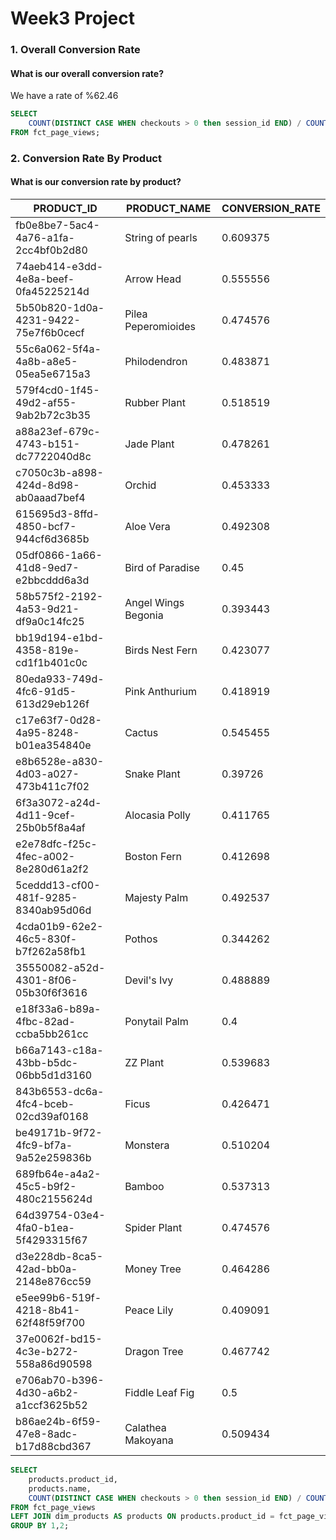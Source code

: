# Week3 Project

### 1. Overall Conversion Rate
#### What is our overall conversion rate?
We have a rate of %62.46
```sql
SELECT 
    COUNT(DISTINCT CASE WHEN checkouts > 0 then session_id END) / COUNT(DISTINCT session_id) AS conversion_rate
FROM fct_page_views;
```

### 2. Conversion Rate By Product
#### What is our conversion rate by product?
| PRODUCT_ID | PRODUCT_NAME | CONVERSION_RATE |
|  --- | --- | --- |
| fb0e8be7-5ac4-4a76-a1fa-2cc4bf0b2d80 | String of pearls | 0.609375 |
| 74aeb414-e3dd-4e8a-beef-0fa45225214d | Arrow Head | 0.555556 |
| 5b50b820-1d0a-4231-9422-75e7f6b0cecf | Pilea Peperomioides | 0.474576 |
| 55c6a062-5f4a-4a8b-a8e5-05ea5e6715a3 | Philodendron | 0.483871 |
| 579f4cd0-1f45-49d2-af55-9ab2b72c3b35 | Rubber Plant | 0.518519 |
| a88a23ef-679c-4743-b151-dc7722040d8c | Jade Plant | 0.478261 |
| c7050c3b-a898-424d-8d98-ab0aaad7bef4 | Orchid | 0.453333 |
| 615695d3-8ffd-4850-bcf7-944cf6d3685b | Aloe Vera | 0.492308 |
| 05df0866-1a66-41d8-9ed7-e2bbcddd6a3d | Bird of Paradise | 0.45 |
| 58b575f2-2192-4a53-9d21-df9a0c14fc25 | Angel Wings Begonia | 0.393443 |
| bb19d194-e1bd-4358-819e-cd1f1b401c0c | Birds Nest Fern | 0.423077 |
| 80eda933-749d-4fc6-91d5-613d29eb126f | Pink Anthurium | 0.418919 |
| c17e63f7-0d28-4a95-8248-b01ea354840e | Cactus | 0.545455 |
| e8b6528e-a830-4d03-a027-473b411c7f02 | Snake Plant | 0.39726 |
| 6f3a3072-a24d-4d11-9cef-25b0b5f8a4af | Alocasia Polly | 0.411765 |
| e2e78dfc-f25c-4fec-a002-8e280d61a2f2 | Boston Fern | 0.412698 |
| 5ceddd13-cf00-481f-9285-8340ab95d06d | Majesty Palm | 0.492537 |
| 4cda01b9-62e2-46c5-830f-b7f262a58fb1 | Pothos | 0.344262 |
| 35550082-a52d-4301-8f06-05b30f6f3616 | Devil's Ivy | 0.488889 |
| e18f33a6-b89a-4fbc-82ad-ccba5bb261cc | Ponytail Palm | 0.4 |
| b66a7143-c18a-43bb-b5dc-06bb5d1d3160 | ZZ Plant | 0.539683 |
| 843b6553-dc6a-4fc4-bceb-02cd39af0168 | Ficus | 0.426471 |
| be49171b-9f72-4fc9-bf7a-9a52e259836b | Monstera | 0.510204 |
| 689fb64e-a4a2-45c5-b9f2-480c2155624d | Bamboo | 0.537313 |
| 64d39754-03e4-4fa0-b1ea-5f4293315f67 | Spider Plant | 0.474576 |
| d3e228db-8ca5-42ad-bb0a-2148e876cc59 | Money Tree | 0.464286 |
| e5ee99b6-519f-4218-8b41-62f48f59f700 | Peace Lily | 0.409091 |
| 37e0062f-bd15-4c3e-b272-558a86d90598 | Dragon Tree | 0.467742 |
| e706ab70-b396-4d30-a6b2-a1ccf3625b52 | Fiddle Leaf Fig | 0.5 |
| b86ae24b-6f59-47e8-8adc-b17d88cbd367 | Calathea Makoyana | 0.509434 |
```sql
SELECT 
    products.product_id,
    products.name,
    COUNT(DISTINCT CASE WHEN checkouts > 0 then session_id END) / COUNT(DISTINCT session_id) AS conversion_rate
FROM fct_page_views
LEFT JOIN dim_products AS products ON products.product_id = fct_page_views.product_id
GROUP BY 1,2;
```